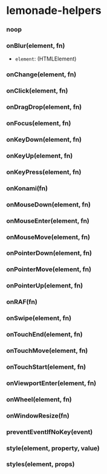 # lemonade-helpers

### noop
### onBlur(element, fn)
- `element`: (HTMLElement)
### onChange(element, fn)
### onClick(element, fn)
### onDragDrop(element, fn)
### onFocus(element, fn)
### onKeyDown(element, fn)
### onKeyUp(element, fn)
### onKeyPress(element, fn)
### onKonami(fn)
### onMouseDown(element, fn)
### onMouseEnter(element, fn)
### onMouseMove(element, fn)
### onPointerDown(element, fn)
### onPointerMove(element, fn)
### onPointerUp(element, fn)
### onRAF(fn)
### onSwipe(element, fn)
### onTouchEnd(element, fn)
### onTouchMove(element, fn)
### onTouchStart(element, fn)
### onViewportEnter(element, fn)
### onWheel(element, fn)
### onWindowResize(fn)
### preventEventIfNoKey(event)
### style(element, property, value)
### styles(element, props)
